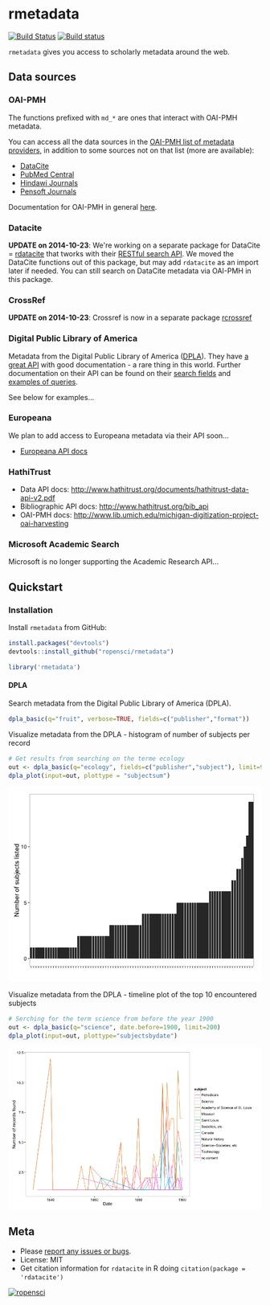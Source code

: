 rmetadata
=========

[![Build Status](https://api.travis-ci.org/ropensci/rmetadata.png)](https://travis-ci.org/ropensci/rmetadata)
[![Build status](https://ci.appveyor.com/api/projects/status/yrkc171a9yue73t6?svg=true)](https://ci.appveyor.com/project/sckott/rmetadata)

`rmetadata` gives you access to scholarly metadata around the web.

## Data sources

### OAI-PMH

The functions prefixed with `md_*` are ones that interact with OAI-PMH metadata.

You can access all the data sources in the [OAI-PMH list of metadata providers](http://www.openarchives.org/Register/BrowseSites), in addition to some sources not on that list (more are available):

+ [DataCite](http://datacite.org/)
+ [PubMed Central](http://www.ncbi.nlm.nih.gov/pmc/)
+ [Hindawi Journals](http://www.hindawi.com/journals/)
+ [Pensoft Journals](http://www.pensoft.net/index.php)

Documentation for OAI-PMH in general [here](http://www.openarchives.org/OAI/openarchivesprotocol.html).

### Datacite

**UPDATE on 2014-10-23**: We're working on a separate package for DataCite = [rdatacite](https://github.com/ropensci/rdatacite) that tworks with their [RESTful search API](http://search.datacite.org/help.html). We moved the DataCite functions out of this package, but may add `rdatacite` as an import later if needed. You can still search on DataCite metadata via OAI-PMH in this package.

### CrossRef

**UPDATE on 2014-10-23**: Crossref is now in a separate package [rcrossref](https://github.com/ropensci/rcrossref)

### Digital Public Library of America

Metadata from the Digital Public Library of America ([DPLA](http://dp.la/)). They have [a great API](https://github.com/dpla/platform) with good documentation - a rare thing in this world. Further documentation on their API can be found on their [search fields](http://dp.la/info/developers/codex/responses/field-reference/) and [examples of queries](http://dp.la/info/developers/codex/requests/).

See below for examples...

### Europeana

We plan to add access to Europeana metadata via their API soon...

* [Europeana API docs](#)

### HathiTrust

* Data API docs: http://www.hathitrust.org/documents/hathitrust-data-api-v2.pdf
* Bibliographic API docs: http://www.hathitrust.org/bib_api
* OAI-PMH docs: http://www.lib.umich.edu/michigan-digitization-project-oai-harvesting

### Microsoft Academic Search

Microsoft is no longer supporting the Academic Research API...

<!-- Get your Microsoft Academic Search API key [here](http://academic.research.microsoft.com/About/Help.htm#4). Put your API key in your .Rprofile file using exactly this: `options(MicAcaRes = "YOURAPIKEY")`. See [here](http://academic.research.microsoft.com/about/Microsoft%20Academic%20Search%20API%20User%20Manual.pdf) for API docs. Things to note:

+ The service, application, tool, website, or a feature in a product that you build can be for non-commercial use only or must be available in free version of the product.
+ All their APIs come with the standard 200 queries per minute.
+ Each API call returns only 100 items per call.
+ You can not use the API to crawl the entire corpus. -->

## Quickstart

### Installation

Install `rmetadata` from GitHub:


```r
install.packages("devtools")
devtools::install_github("ropensci/rmetadata")
```


```r
library('rmetadata')
```

#### DPLA 

Search metadata from the Digital Public Library of America (DPLA).


```r
dpla_basic(q="fruit", verbose=TRUE, fields=c("publisher","format"))
```

Visualize metadata from the DPLA - histogram of number of subjects per record


```r
# Get results from searching on the terme ecology
out <- dpla_basic(q="ecology", fields=c("publisher","subject"), limit=90)
dpla_plot(input=out, plottype = "subjectsum")
```

![](inst/img/dpla_subjects_barplot.png)

Visualize metadata from the DPLA - timeline plot of the top 10 encountered subjects


```r
# Serching for the term science from before the year 1900
out <- dpla_basic(q="science", date.before=1900, limit=200)
dpla_plot(input=out, plottype="subjectsbydate")
```

![](inst/img/dpla_subjects_through_time.png)

## Meta

* Please [report any issues or bugs](https://github.com/ropensci/rdatacite/issues).
* License: MIT
* Get citation information for `rdatacite` in R doing `citation(package = 'rdatacite')`

[![ropensci](http://ropensci.org/public_images/github_footer.png)](http://ropensci.org)
